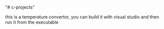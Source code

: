 "# c-projects" 

this is a temperature convertor, you can build it with visual studio and then run it from the executable
